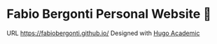 # Fabio Bergonti Personal Website 🤖

URL https://fabiobergonti.github.io/
Designed with [Hugo Academic](https://github.com/HugoBlox/theme-academic-cv)
